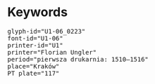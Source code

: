 # Keywords
<pre>
glyph-id="U1-06_0223"
font-id="U1-06"
printer-id="U1"
printer="Florian Ungler"
period="pierwsza drukarnia: 1510–1516"
place="Kraków"
PT plate="117"
</pre>
